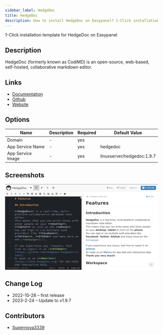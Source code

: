 ```yaml
---
sidebar_label: HedgeDoc
title: HedgeDoc
description: How to install HedgeDoc on Easypanel? 1-Click installation template for HedgeDoc on Easypanel
---
```


<!-- generated -->

1-Click installation template for HedgeDoc on Easypanel

## Description

HedgeDoc (formerly known as CodiMD) is an open-source, web-based, self-hosted, collaborative markdown editor.

## Links

- [Documentation](https://docs.hedgedoc.org/)
- [Github](https://git.hedgedoc.org/)
- [Website](https://hedgedoc.org/)

## Options

Name | Description | Required | Default Value
-|-|-|-
Domain | - | yes | 
App Service Name | - | yes | hedgedoc
App Service Image | - | yes | linuxserver/hedgedoc:1.9.7

## Screenshots

![HedgeDoc Screenshot](./assets/screenshot.png)

## Change Log

- 2022-10-28 – first release
- 2023-2-24 – Update to v1.9.7

## Contributors

- [Supernova3339](https://github.com/Supernova3339)
